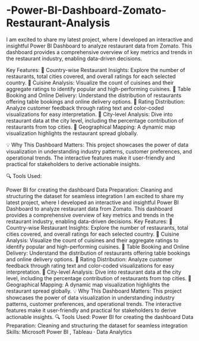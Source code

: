 # -Power-BI-Dashboard-Zomato-Restaurant-Analysis

I am excited to share my latest project, where I developed an interactive and insightful Power BI Dashboard to analyze restaurant data from Zomato. This dashboard provides a comprehensive overview of key metrics and trends in the restaurant industry, enabling data-driven decisions.

Key Features:
🔸 Country-wise Restaurant Insights: Explore the number of restaurants, total cities covered, and overall ratings for each selected country.
🔸 Cuisine Analysis: Visualize the count of cuisines and their aggregate ratings to identify popular and high-performing cuisines.
🔸 Table Booking and Online Delivery: Understand the distribution of restaurants offering table bookings and online delivery options.
🔸 Rating Distribution: Analyze customer feedback through rating text and color-coded visualizations for easy interpretation.
🔸 City-level Analysis: Dive into restaurant data at the city level, including the percentage contribution of restaurants from top cities.
🔸 Geographical Mapping: A dynamic map visualization highlights the restaurant spread globally.

💡 Why This Dashboard Matters:
This project showcases the power of data visualization in understanding industry patterns, customer preferences, and operational trends. The interactive features make it user-friendly and practical for stakeholders to derive actionable insights.

🔍 Tools Used:

Power BI for creating the dashboard
Data Preparation: Cleaning and structuring the dataset for seamless integration
I am excited to share my latest project, where I developed an interactive and insightful Power BI Dashboard to analyze restaurant data from Zomato. This dashboard provides a comprehensive overview of key metrics and trends in the restaurant industry, enabling data-driven decisions. Key Features: 🔸 Country-wise Restaurant Insights: Explore the number of restaurants, total cities covered, and overall ratings for each selected country. 🔸 Cuisine Analysis: Visualize the count of cuisines and their aggregate ratings to identify popular and high-performing cuisines. 🔸 Table Booking and Online Delivery: Understand the distribution of restaurants offering table bookings and online delivery options. 🔸 Rating Distribution: Analyze customer feedback through rating text and color-coded visualizations for easy interpretation. 🔸 City-level Analysis: Dive into restaurant data at the city level, including the percentage contribution of restaurants from top cities. 🔸 Geographical Mapping: A dynamic map visualization highlights the restaurant spread globally. 💡 Why This Dashboard Matters: This project showcases the power of data visualization in understanding industry patterns, customer preferences, and operational trends. The interactive features make it user-friendly and practical for stakeholders to derive actionable insights. 🔍 Tools Used: Power BI for creating the dashboard Data Preparation: Cleaning and structuring the dataset for seamless integration
Skills: Microsoft Power BI , Tableau · Data Analytics
